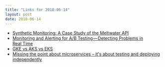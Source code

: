 ```yaml
---
title: "Links for 2018-06-14"
layout: post
date: 2018-06-14
---
```


* [Synthetic Monitoring: A Case Study of the Meltwater API](https://underthehood.meltwater.com/blog/2018/05/07/synthetic-monitoring-a-case-study-of-the-meltwater-api/)
* [Monitoring and Alerting for A/B Testing — Detecting Problems in Real Time](https://medium.com/walmartlabs/monitoring-and-alerting-for-a-b-testing-detecting-problems-in-real-time-4fe4f9b459b6)
* [GKE vs AKS vs EKS](https://blog.hasura.io/gke-vs-aks-vs-eks-411f080640dc/)
* [Missing the point about microservices – it's about testing and deploying independently](https://erikbern.com/2018/06/04/missing-the-point-about-microservices.html)
